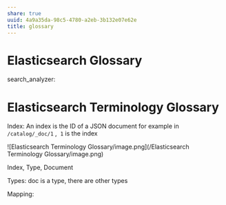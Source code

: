 ```yaml
---
share: true
uuid: 4a9a35da-98c5-4780-a2eb-3b132e07e62e
title: glossary
---
```

# Elasticsearch Glossary
search\_analyzer:

# Elasticsearch Terminology Glossary
Index: An index is the ID of a JSON document for example in `/catalog/_doc/1` ,  `1` is the index

![Elasticsearch Terminology Glossary/image.png](/Elasticsearch Terminology Glossary/image.png)

Index, Type, Document

Types: doc is a type, there are other types

Mapping: